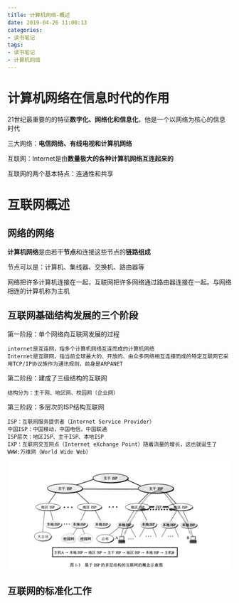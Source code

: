 ```yaml
---
title: 计算机网络-概述
date: 2019-04-26 11:00:13
categories:
- 读书笔记
tags:
- 读书笔记
- 计算机网络
---
```


# 计算机网络在信息时代的作用

21世纪最重要的的特征**数字化、网络化和信息化**，他是一个以网络为核心的信息时代

三大网络：**电信网络、有线电视和计算机网络**

互联网：Internet是由**数量极大的各种计算机网络互连起来的**

互联网的两个基本特点：连通性和共享

# 互联网概述

## 网络的网络
**计算机网络**是由若干**节点**和连接这些节点的**链路组成**

节点可以是：计算机、集线器、交换机、路由器等

网络把许多计算机连接在一起，互联网把许多网络通过路由器连接在一起。与网络相连的计算机称为主机

## 互联网基础结构发展的三个阶段

第一阶段：单个网络向互联网发展的过程

	internet是互连网，指多个计算机网络互连而成的计算机网络
	Internet是互联网，指当前全球最大的、开放的、由众多网络相互连接而成的特定互联网它采用TCP/IP协议族作为通讯规则，前身是ARPANET
	
第二阶段：建成了三级结构的互联网

	结构分为：主干网、地区网、校园网（企业网）
	
第三阶段：多层次的ISP结构互联网

	ISP：互联网服务提供者（Internet Service Provider）
	中国ISP：中国移动，中国电信，中国联通
	ISP层次：地区ISP、主干ISP、本地ISP
	IXP：互联网交互网点（Internet eXchange Point）随着流量的增长，这也就诞生了
	WWW:万维网（World Wide Web）
	
![ISP结构](/assets/images/20190426ISP.png)
	

## 互联网的标准化工作


	

